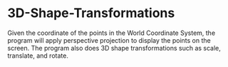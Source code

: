# 3D-Shape-Transformations
Given the coordinate of the points in the World Coordinate System, the program will apply perspective projection to display the points on the screen. The program also does 3D shape transformations such as scale, translate, and rotate. 
